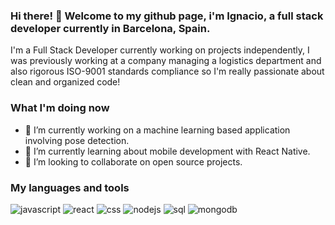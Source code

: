 ### Hi there! 👋 Welcome to my github page, i'm Ignacio, a full stack developer currently in Barcelona, Spain. 

 I'm a Full Stack Developer currently working on projects independently, I was previously working at a company managing a logistics department and also rigorous ISO-9001 standards compliance so I'm really passionate about clean and organized code! 
 



### What I'm doing now


- 🔭 I’m currently working on a machine learning based application involving pose detection. 
- 🌱 I’m currently learning about mobile development with React Native. 
- 👯 I’m looking to collaborate on open source projects.

 

### My languages and tools
![javascript](https://user-images.githubusercontent.com/70608198/119153870-e90d1c80-ba51-11eb-8acb-251e7196b1b7.png)
![react](https://user-images.githubusercontent.com/70608198/119183238-15d22b80-ba74-11eb-943a-ad66e565bad7.png)
![css](https://user-images.githubusercontent.com/70608198/119183307-31d5cd00-ba74-11eb-9da1-458d2f69a6c6.png)
![nodejs](https://user-images.githubusercontent.com/70608198/119183368-47e38d80-ba74-11eb-9f5f-871b9b5bc7fb.png)
![sql](https://user-images.githubusercontent.com/70608198/119183422-5d58b780-ba74-11eb-9d36-8f1c43bb140d.png)
![mongodb](https://user-images.githubusercontent.com/70608198/119183558-88dba200-ba74-11eb-9b58-4f76849c58b6.png)





